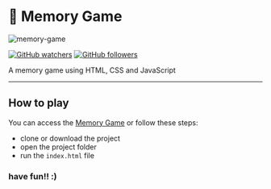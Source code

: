 # 💾 Memory Game

![memory-game](https://user-images.githubusercontent.com/55006796/92341031-d9e86900-f092-11ea-9e5b-29aecdea4a0b.gif)

[![GitHub watchers](https://img.shields.io/github/watchers/felipelsouza/Memory-Game.svg?style=social&label=Watch&maxAge=2592000)](https://GitHub.com/felipelsouza/Memory-Game/watchers/)
[![GitHub followers](https://img.shields.io/github/followers/felipelsouza.svg?style=social&label=Follow&maxAge=2592000)](https://github.com/felipelsouza?tab=followers)

A memory game using HTML, CSS and JavaScript

---

## How to play

You can access the <a href="https://memory-game-html.vercel.app/" target="_blank">Memory Game</a> or follow these steps:

* clone or download the project
* open the project folder
* run the `index.html` file

### have fun!! :)
